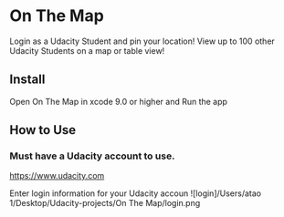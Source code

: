 # On The Map

Login as a Udacity Student and pin your location!
View up to 100 other Udacity Students on a map or table view!

## Install
Open On The Map in xcode 9.0 or higher and Run the app

## How to Use

### Must have a Udacity account to use.
https://www.udacity.com

Enter login information for your Udacity accoun
![login]/Users/atao 1/Desktop/Udacity-projects/On The Map/login.png
